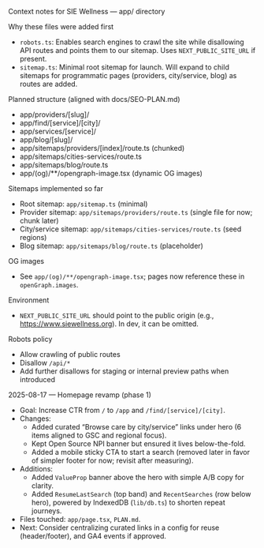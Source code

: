 Context notes for SIE Wellness — app/ directory

Why these files were added first
- `robots.ts`: Enables search engines to crawl the site while disallowing API routes and points them to our sitemap. Uses `NEXT_PUBLIC_SITE_URL` if present.
- `sitemap.ts`: Minimal root sitemap for launch. Will expand to child sitemaps for programmatic pages (providers, city/service, blog) as routes are added.

Planned structure (aligned with docs/SEO-PLAN.md)
- app/providers/[slug]/
- app/find/[service]/[city]/
- app/services/[service]/
- app/blog/[slug]/
- app/sitemaps/providers/[index]/route.ts (chunked)
- app/sitemaps/cities-services/route.ts
- app/sitemaps/blog/route.ts
- app/(og)/**/opengraph-image.tsx (dynamic OG images)

Sitemaps implemented so far
- Root sitemap: `app/sitemap.ts` (minimal)
- Provider sitemap: `app/sitemaps/providers/route.ts` (single file for now; chunk later)
- City/service sitemap: `app/sitemaps/cities-services/route.ts` (seed regions)
- Blog sitemap: `app/sitemaps/blog/route.ts` (placeholder)

OG images
- See `app/(og)/**/opengraph-image.tsx`; pages now reference these in `openGraph.images`.

Environment
- `NEXT_PUBLIC_SITE_URL` should point to the public origin (e.g., https://www.siewellness.org). In dev, it can be omitted.

Robots policy
- Allow crawling of public routes
- Disallow `/api/*`
- Add further disallows for staging or internal preview paths when introduced


2025-08-17 — Homepage revamp (phase 1)
- Goal: Increase CTR from `/` to `/app` and `/find/[service]/[city]`.
- Changes:
  - Added curated “Browse care by city/service” links under hero (6 items aligned to GSC and regional focus).
  - Kept Open Source NPI banner but ensured it lives below-the-fold.
  - Added a mobile sticky CTA to start a search (removed later in favor of simpler footer for now; revisit after measuring).
- Additions:
  - Added `ValueProp` banner above the hero with simple A/B copy for clarity.
  - Added `ResumeLastSearch` (top band) and `RecentSearches` (row below hero), powered by IndexedDB (`lib/db.ts`) to shorten repeat journeys.
- Files touched: `app/page.tsx`, `PLAN.md`.
- Next: Consider centralizing curated links in a config for reuse (header/footer), and GA4 events if approved.


